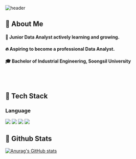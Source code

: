 
![header](https://capsule-render.vercel.app/api?type=rounded&color=gradient&height=300&section=header&text=Hello%20there%21%20%F0%9F%91%8B)

</div>

<div>
  <!--Body-->
  
  ## 👀 About Me
  #### :raising_hand: Junior Data Analyst actively learning and growing.<br/>
  #### :fire: Aspiring to become a professional Data Analyst.<br/>
  #### :mortar_board: Bachelor of Industrial Engineering, Soongsil University

  <br/>
  <br/>

## 🧱 Tech Stack
  ### Language
  <!--Python-->
  <img src="https://img.shields.io/badge/Python-3776AB?style=flat-square&logo=Python&logoColor=white"/>
  <!--mysql-->
  <img src="https://img.shields.io/badge/mysql-4479A1?style=flat-square&logo=/mysql&logoColor=white"/>
  <!--pandas-->
  <img src="https://img.shields.io/badge/pandas-150458?style=flat-square&logo=pandas&logoColor=white"/>
  <!--scikitlearn-->
  <img src="https://img.shields.io/badge/scikitlearn-F7931E?style=flat-square&logo=scikitlearn&logoColor=white"/>


## 🤔 Github Stats
  [![Anurag's GitHub stats](https://github-readme-stats.vercel.app/api?username=none-jun)](https://github.com/anuraghazra/github-readme-stats)
<!--
**none-jun/none-jun** is a ✨ _special_ ✨ repository because its `README.md` (this file) appears on your GitHub profile.

Here are some ideas to get you started:

- 🔭 I’m currently working on ...
- 🌱 I’m currently learning ...
- 👯 I’m looking to collaborate on ...
- 🤔 I’m looking for help with ...
- 💬 Ask me about ...
- 📫 How to reach me: ...
- 😄 Pronouns: ...
- ⚡ Fun fact: ...
-->
